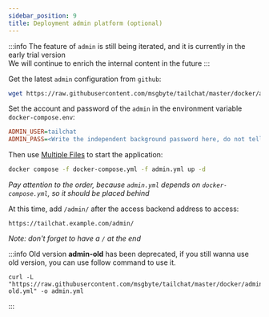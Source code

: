 ```yaml
---
sidebar_position: 9
title: Deployment admin platform (optional)
---
```


:::info
The feature of `admin` is still being iterated, and it is currently in the early trial version  
We will continue to enrich the internal content in the future
:::

Get the latest `admin` configuration from `github`:
```bash
wget https://raw.githubusercontent.com/msgbyte/tailchat/master/docker/admin.yml 
```

Set the account and password of the `admin` in the environment variable `docker-compose.env`:

```ini
ADMIN_USER=tailchat
ADMIN_PASS=<Write the independent background password here, do not tell others>
```

Then use [Multiple Files](https://docs.docker.com/compose/extends/#understanding-multiple-compose-files) to start the application:
```bash
docker compose -f docker-compose.yml -f admin.yml up -d 
```

*Pay attention to the order, because `admin.yml` depends on `docker-compose.yml`, so it should be placed behind*

At this time, add `/admin/` after the access backend address to access:
```
https://tailchat.example.com/admin/
```

*Note: don't forget to have a `/` at the end*


:::info
Old version **admin-old** has been deprecated, if you still wanna use old version, you can use follow command to use it.

```
curl -L "https://raw.githubusercontent.com/msgbyte/tailchat/master/docker/admin-old.yml" -o admin.yml
```
:::

